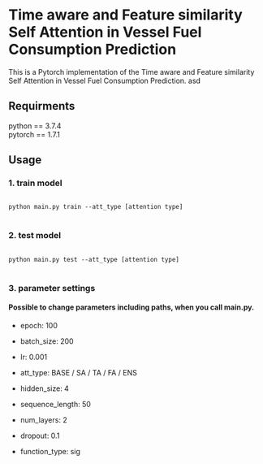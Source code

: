 # Time aware and Feature similarity Self Attention in Vessel Fuel Consumption Prediction

This is a Pytorch implementation of the Time aware and Feature similarity Self Attention in Vessel Fuel Consumption Prediction. asd

## Requirments

python == 3.7.4 \
pytorch == 1.7.1

## Usage

### 1. train model
<pre>
<code>
python main.py train --att_type [attention type]
</code>
</pre>

### 2. test model
<pre>
<code>
python main.py test --att_type [attention type]
</code>
</pre>

### 3. parameter settings
#### Possible to change parameters including paths, when you call main.py.

* epoch: 100
* batch_size: 200
* lr: 0.001

* att_type: BASE / SA / TA / FA / ENS
* hidden_size: 4
* sequence_length: 50
* num_layers: 2
* dropout: 0.1
* function_type: sig

